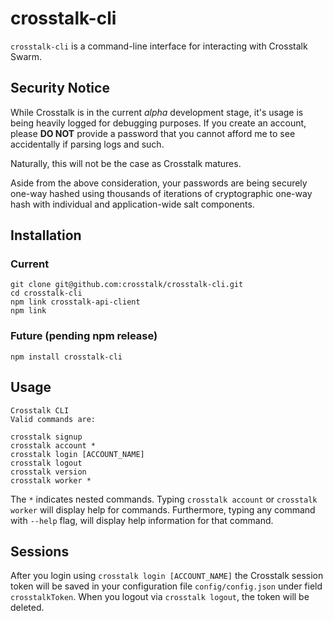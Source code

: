 crosstalk-cli
====

`crosstalk-cli` is a command-line interface for interacting with Crosstalk Swarm.

## Security Notice

While Crosstalk is in the current _alpha_ development stage, it's usage is being heavily logged for debugging purposes. If you create an account, please **DO NOT** provide a password that you cannot afford me to see accidentally if parsing logs and such. 

Naturally, this will not be the case as Crosstalk matures. 

Aside from the above consideration, your passwords are being securely one-way hashed using thousands of iterations of cryptographic one-way hash with individual and application-wide salt components. 

## Installation

### Current

    git clone git@github.com:crosstalk/crosstalk-cli.git
    cd crosstalk-cli
    npm link crosstalk-api-client
    npm link

### Future (pending npm release)

    npm install crosstalk-cli

## Usage

    Crosstalk CLI
    Valid commands are:

    crosstalk signup
    crosstalk account *
    crosstalk login [ACCOUNT_NAME]
    crosstalk logout
    crosstalk version
    crosstalk worker *

The `*` indicates nested commands. Typing `crosstalk account` or `crosstalk worker` will display help for commands. Furthermore, typing any command with `--help` flag, will display help information for that command.

## Sessions

After you login using `crosstalk login [ACCOUNT_NAME]` the Crosstalk session token will be saved in your configuration file `config/config.json` under field `crosstalkToken`. When you logout via `crosstalk logout`, the token will be deleted.
